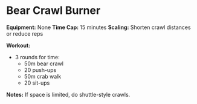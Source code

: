 # Bear Crawl Burner

**Equipment:** None
**Time Cap:** 15 minutes
**Scaling:** Shorten crawl distances or reduce reps

**Workout:**
- 3 rounds for time:
  - 50m bear crawl
  - 20 push-ups
  - 50m crab walk
  - 20 sit-ups

**Notes:**
If space is limited, do shuttle-style crawls.
